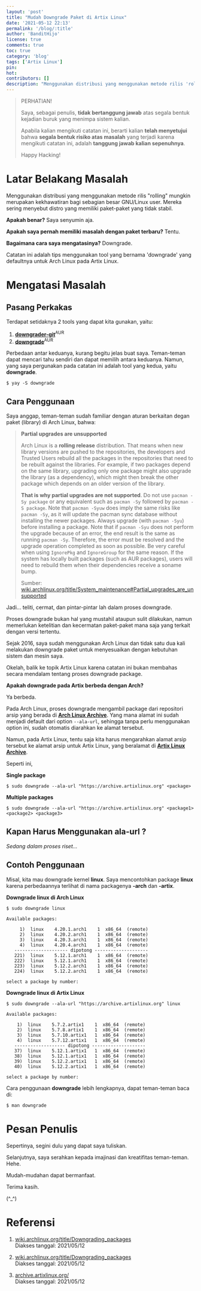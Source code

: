 ```yaml
---
layout: 'post'
title: "Mudah Downgrade Paket di Artix Linux"
date: '2021-05-12 22:13'
permalink: '/blog/:title'
author: 'BanditHijo'
license: true
comments: true
toc: true
category: 'blog'
tags: ['Artix Linux']
pin:
hot:
contributors: []
description: "Menggunakan distribusi yang menggunakan metode rilis 'rolling' mungkin merupakan kekhawatiran bagi sebagian besar GNU/Linux user. Mereka sering menyebut distro yang memiliki paket-paket yang tidak stabil. Apakah benar? Saya senyumin aja. Apakah saya pernah memiliki masalah dengan paket terbaru? Tentu. Bagaimana cara saya mengatasinya? Downgrade. Catatan ini adalah tips menggunakan tool yang bernama 'downgrade' yang defaultnya untuk Arch Linux pada Artix Linux."
---
```


> PERHATIAN!
> 
> Saya, sebagai penulis, **tidak bertanggung jawab** atas segala bentuk kejadian buruk yang menimpa sistem kalian.
> 
> Apabila kalian mengikuti catatan ini, berarti kalian **telah menyetujui** bahwa **segala bentuk risiko atas masalah** yang terjadi karena mengikuti catatan ini, adalah **tanggung jawab kalian sepenuhnya**.
> 
> Happy Hacking!


# Latar Belakang Masalah

Menggunakan distribusi yang menggunakan metode rilis "rolling" mungkin merupakan kekhawatiran bagi sebagian besar GNU/Linux user. Mereka sering menyebut distro yang memiliki paket-paket yang tidak stabil.

**Apakah benar?** Saya senyumin aja.

**Apakah saya pernah memiliki masalah dengan paket terbaru?** Tentu.

**Bagaimana cara saya mengatasinya?** Downgrade.

Catatan ini adalah tips menggunakan tool yang bernama 'downgrade' yang defaultnya untuk Arch Linux pada Artix Linux.


# Mengatasi Masalah


## Pasang Perkakas

Terdapat setidaknya 2 tools yang dapat kita gunakan, yaitu:

1. [**downgrader-git**](https://aur.archlinux.org/packages/downgrader-git/)<sup>AUR</sup>
2. [**downgrade**](https://aur.archlinux.org/packages/downgrade/)<sup>AUR</sup>

Perbedaan antar keduanya, kurang begitu jelas buat saya. Teman-teman dapat mencari tahu sendiri dan dapat memilih antara keduanya. Namun, yang saya pergunakan pada catatan ini adalah tool yang kedua, yaitu **downgrade**.

```
$ yay -S downgrade
```


## Cara Penggunaan

Saya anggap, teman-teman sudah familiar dengan aturan berkaitan degan paket (library) di Arch Linux, bahwa:

> **Partial upgrades are unsupported**
>
> Arch Linux is a **rolling release** distribution. That means when new library versions are pushed to the repositories, the developers and Trusted Users rebuild all the packages in the repositories that need to be rebuilt against the libraries. For example, if two packages depend on the same library, upgrading only one package might also upgrade the library (as a dependency), which might then break the other package which depends on an older version of the library.
>
> **That is why partial upgrades are not supported**. Do not use `pacman -Sy package` or any equivalent such as `pacman -Sy` followed by `pacman -S package`. Note that `pacman -Syuw` does imply the same risks like `pacman -Sy`, as it will update the pacman sync database without installing the newer packages. Always upgrade (with `pacman -Syu`) before installing a package. Note that if `pacman -Syu` does not perform the upgrade because of an error, the end result is the same as running `pacman -Sy`. Therefore, the error must be resolved and the upgrade operation completed as soon as possible. Be very careful when using `IgnorePkg` and `IgnoreGroup` for the same reason. If the system has locally built packages (such as AUR packages), users will need to rebuild them when their dependencies receive a soname bump.
>
> Sumber: [wiki.archlinux.org/title/System_maintenance#Partial_upgrades_are_unsupported](https://wiki.archlinux.org/title/System_maintenance#Partial_upgrades_are_unsupported)

Jadi... teliti, cermat, dan pintar-pintar lah dalam proses downgrade.

Proses downgrade bukan hal yang mustahil ataupun sulit dilakukan, namun memerlukan ketelitian dan kecermatan paket-paket mana saja yang terkait dengan versi tertentu.

Sejak 2016, saya sudah menggunakan Arch Linux dan tidak satu dua kali melakukan downgrade paket untuk menyesuaikan dengan kebutuhan sistem dan mesin saya.

Okelah, balik ke topik Artix Linux karena catatan ini bukan membahas secara mendalam tentang proses downgrade package.

**Apakah downgrade pada Artix berbeda dengan Arch?**

Ya berbeda.

Pada Arch Linux, proses downgrade mengambil package dari repositori arsip yang berada di [**Arch Linux Archive**](https://archive.archlinux.org/). Yang mana alamat ini sudah menjadi default dari option `--ala-url`, sehingga tanpa perlu menggunakan option ini, sudah otomatis diarahkan ke alamat tersebut.

Namun, pada Artix Linux, tentu saja kita harus mengarahkan alamat arsip tersebut ke alamat arsip untuk Artix Linux, yang beralamat di [**Artix Linux Archive**](https://archive.artixlinux.org/).

Seperti ini,

**Single package**

```
$ sudo downgrade --ala-url "https://archive.artixlinux.org" <package>
```

**Multiple packages**

```
$ sudo downgrade --ala-url "https://archive.artixlinux.org" <package1> <package2> <package3>
```


## Kapan Harus Menggunakan ala-url ?

_Sedang dalam proses riset..._


## Contoh Penggunaan

Misal, kita mau downgrade kernel **linux**. Saya mencontohkan package **linux** karena perbedaannya terlihat di nama packagenya **-arch** dan **-artix**.

**Downgrade linux di Arch Linux**

```
$ sudo downgrade linux
```

```
Available packages:

     1)  linux    4.20.1.arch1    1  x86_64  (remote)
     2)  linux    4.20.2.arch1    1  x86_64  (remote)
     3)  linux    4.20.3.arch1    1  x86_64  (remote)
     4)  linux    4.20.4.arch1    1  x86_64  (remote)
   -------------------- dipotong --------------------
   221)  linux    5.12.1.arch1    1  x86_64  (remote)
   222)  linux    5.12.1.arch1    1  x86_64  (remote)
   223)  linux    5.12.2.arch1    1  x86_64  (remote)
   224)  linux    5.12.2.arch1    1  x86_64  (remote)

select a package by number:
```

**Downgrade linux di Artix Linux**

```
$ sudo downgrade --ala-url "https://archive.artixlinux.org" linux
```

```
Available packages:

    1)  linux    5.7.2.artix1    1  x86_64  (remote)
    2)  linux    5.7.8.artix1    1  x86_64  (remote)
    3)  linux    5.7.10.artix1   1  x86_64  (remote)
    4)  linux    5.7.12.artix1   1  x86_64  (remote)
   ------------------- dipotong --------------------
   37)  linux    5.12.1.artix1   1  x86_64  (remote)
   38)  linux    5.12.1.artix1   1  x86_64  (remote)
   39)  linux    5.12.2.artix1   1  x86_64  (remote)
   40)  linux    5.12.2.artix1   1  x86_64  (remote)

select a package by number:
```

Cara penggunaan **downgrade** lebih lengkapnya, dapat teman-teman baca di:

```
$ man downgrade
```


# Pesan Penulis

Sepertinya, segini dulu yang dapat saya tuliskan.

Selanjutnya, saya serahkan kepada imajinasi dan kreatifitas teman-teman. Hehe.

Mudah-mudahan dapat bermanfaat.

Terima kasih.

(^_^)


# Referensi

1. [wiki.archlinux.org/title/Downgrading_packages](https://wiki.archlinux.org/title/Downgrading_packages)
<br>Diakses tanggal: 2021/05/12

2. [wiki.archlinux.org/title/Downgrading_packages](https://wiki.archlinux.org/title/Downgrading_packages)
<br>Diakses tanggal: 2021/05/12

3. [archive.artixlinux.org/](https://archive.artixlinux.org/)
<br>Diakses tanggal: 2021/05/12
